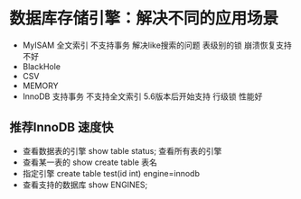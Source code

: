 # 数据库存储引擎：解决不同的应用场景
- MyISAM 全文索引 不支持事务 解决like搜索的问题 表级别的锁 崩溃恢复支持不好
- BlackHole
- CSV
- MEMORY
- InnoDB 支持事务 不支持全文索引 5.6版本后开始支持 行级锁 性能好
## 推荐InnoDB 速度快
- 查看数据表的引擎
show table status; 查看所有表的引擎
- 查看某一表的
show create table 表名
- 指定引擎
create table test(id int) engine=innodb
- 查看支持的数据库
show ENGINES;
